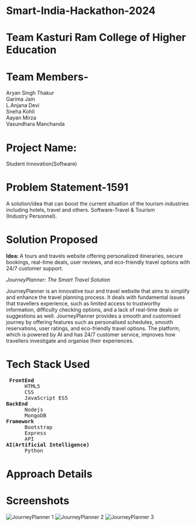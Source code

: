# Smart-India-Hackathon-2024
  
# Team Kasturi Ram College of Higher Education

# Team Members-
Aryan Singh Thakur<br>
Garima Jain<br>
L.Anjana Devi<br>
Sneha Kohli<br>
Aayan Mirza<br>
Vasundhara Manchanda<br>

# Project Name:
Student Innovation(Software)

# Problem Statement-1591
A solution/idea that can boost the current situation of the tourism industries including hotels, travel and others.
Software-Travel & Tourism (Industry Personnel).

# Solution Proposed
<b>Idea: </b> A tours and travels website offering personalized itineraries, secure bookings, real-time deals, user reviews, and eco-friendly travel options with 24/7 customer support.

*JourneyPlanner: The Smart Travel Solution*

JourneyPlanner is an innovative tour and travel website that aims to simplify and enhance the travel planning process. It deals with fundamental issues that travellers experience, such as 
limited access to trustworthy information, difficulty checking options, and a lack of real-time deals or suggestions as well.
JourneyPlanner provides a smooth and customised journey by offering features such as personalised schedules, smooth reservations, user ratings, and eco-friendly travel options. The platform,
which is powered by AI and has 24/7 customer service, improves how travellers investigate and organise their experiences.

# Tech Stack Used
<pre> <b>FrontEnd</b>
      HTML5
      CSS 
      JavaScript ES5
<b>BackEnd</b>
      Nodejs
      MongoDB
<b>Framework</b>
      Bootstrap
      Express
      API
<b>AI(Artificial Intelligence)</b>
      Python
</pre>

# Approach Details
# Screenshots
![JourneyPlanner 1](https://github.com/user-attachments/assets/85faa603-9fe6-48a2-86f4-4e70890cfc67)
![JourneyPlanner 2](https://github.com/user-attachments/assets/fc5f3763-47c0-4eff-9c8f-63d355b31b6e)
![JourneyPlanner 3](https://github.com/user-attachments/assets/c8e1f01f-f1e2-456b-b04b-1a90e1f496f4)






